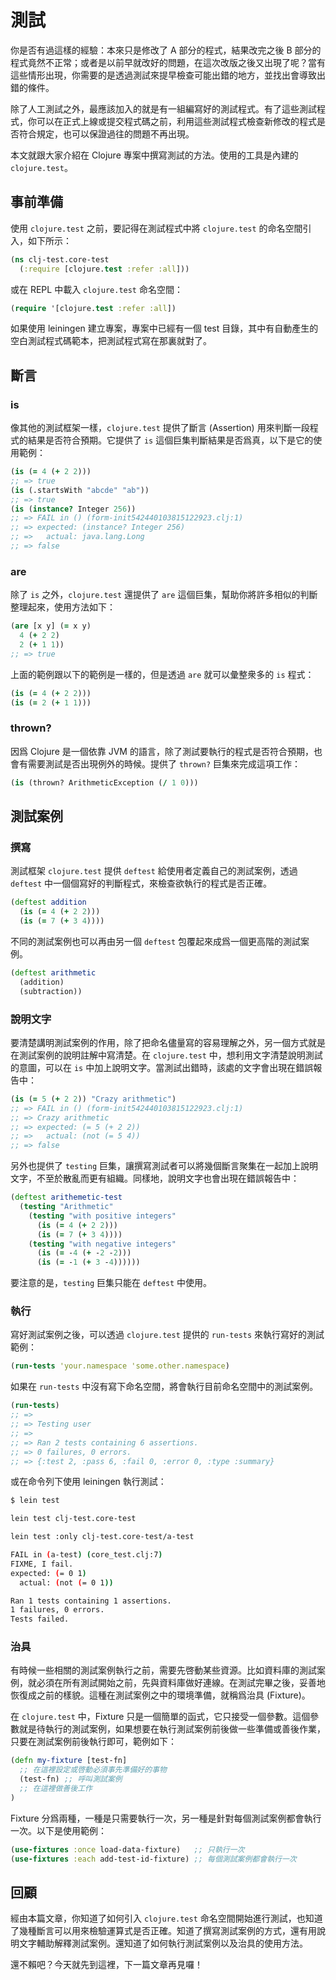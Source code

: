 # 測試

你是否有過這樣的經驗：本來只是修改了 A 部分的程式，結果改完之後 B 部分的程式竟然不正常；或者是以前早就改好的問題，在這次改版之後又出現了呢？當有這些情形出現，你需要的是透過測試來提早檢查可能出錯的地方，並找出會導致出錯的條件。

除了人工測試之外，最應該加入的就是有一組編寫好的測試程式。有了這些測試程式，你可以在正式上線或提交程式碼之前，利用這些測試程式檢查新修改的程式是否符合規定，也可以保證過往的問題不再出現。

本文就跟大家介紹在 Clojure 專案中撰寫測試的方法。使用的工具是內建的 `clojure.test`。

## 事前準備

使用 `clojure.test` 之前，要記得在測試程式中將 `clojure.test` 的命名空間引入，如下所示：

```clojure
(ns clj-test.core-test
  (:require [clojure.test :refer :all]))
```

或在 REPL 中載入 `clojure.test` 命名空間：

```clojure
(require '[clojure.test :refer :all])
```

如果使用 leiningen 建立專案，專案中已經有一個 test 目錄，其中有自動產生的空白測試程式碼範本，把測試程式寫在那裏就對了。

## 斷言

### is

像其他的測試框架一樣，`clojure.test` 提供了斷言 (Assertion) 用來判斷一段程式的結果是否符合預期。它提供了 `is` 這個巨集判斷結果是否爲真，以下是它的使用範例：

```clojure
(is (= 4 (+ 2 2)))
;; => true
(is (.startsWith "abcde" "ab"))
;; => true
(is (instance? Integer 256))
;; => FAIL in () (form-init542440103815122923.clj:1)
;; => expected: (instance? Integer 256)
;; =>   actual: java.lang.Long
;; => false
```

### are

除了 `is` 之外，`clojure.test` 還提供了 `are` 這個巨集，幫助你將許多相似的判斷整理起來，使用方法如下：

```clojure
(are [x y] (= x y)
  4 (+ 2 2)
  2 (+ 1 1))
;; => true
```

上面的範例跟以下的範例是一樣的，但是透過 `are` 就可以彙整衆多的 `is` 程式：

```clojure
(is (= 4 (+ 2 2)))
(is (= 2 (+ 1 1)))
```

### thrown?

因爲 Clojure 是一個依靠 JVM 的語言，除了測試要執行的程式是否符合預期，也會有需要測試是否出現例外的時候。提供了 `thrown?` 巨集來完成這項工作：

```clojure
(is (thrown? ArithmeticException (/ 1 0)))
```

## 測試案例

### 撰寫

測試框架 `clojure.test` 提供 `deftest` 給使用者定義自己的測試案例，透過 `deftest` 中一個個寫好的判斷程式，來檢查欲執行的程式是否正確。

```clojure
(deftest addition
  (is (= 4 (+ 2 2)))
  (is (= 7 (+ 3 4))))
```

不同的測試案例也可以再由另一個 `deftest` 包覆起來成爲一個更高階的測試案例。

```clojure
(deftest arithmetic
  (addition)
  (subtraction))
```

### 說明文字

要清楚講明測試案例的作用，除了把命名儘量寫的容易理解之外，另一個方式就是在測試案例的說明註解中寫清楚。在 `clojure.test` 中，想利用文字清楚說明測試的意圖，可以在 `is` 中加上說明文字。當測試出錯時，該處的文字會出現在錯誤報告中：

```clojure
(is (= 5 (+ 2 2)) "Crazy arithmetic")
;; => FAIL in () (form-init542440103815122923.clj:1)
;; => Crazy arithmetic
;; => expected: (= 5 (+ 2 2))
;; =>   actual: (not (= 5 4))
;; => false
```

另外也提供了 `testing` 巨集，讓撰寫測試者可以將幾個斷言聚集在一起加上說明文字，不至於散亂而更有組織。同樣地，說明文字也會出現在錯誤報告中：

```clojure
(deftest arithemetic-test
  (testing "Arithmetic"
    (testing "with positive integers"
      (is (= 4 (+ 2 2)))
      (is (= 7 (+ 3 4))))
    (testing "with negative integers"
      (is (= -4 (+ -2 -2)))
      (is (= -1 (+ 3 -4))))))
```

要注意的是，`testing` 巨集只能在 `deftest` 中使用。

### 執行

寫好測試案例之後，可以透過 `clojure.test` 提供的 `run-tests` 來執行寫好的測試範例：

```clojure
(run-tests 'your.namespace 'some.other.namespace)
```

如果在 `run-tests` 中沒有寫下命名空間，將會執行目前命名空間中的測試案例。

```clojure
(run-tests)
;; => 
;; => Testing user
;; =>
;; => Ran 2 tests containing 6 assertions.
;; => 0 failures, 0 errors.
;; => {:test 2, :pass 6, :fail 0, :error 0, :type :summary}
```

或在命令列下使用 leiningen 執行測試：

```sh
$ lein test

lein test clj-test.core-test

lein test :only clj-test.core-test/a-test

FAIL in (a-test) (core_test.clj:7)
FIXME, I fail.
expected: (= 0 1)
  actual: (not (= 0 1))

Ran 1 tests containing 1 assertions.
1 failures, 0 errors.
Tests failed.
```

### 治具

有時候一些相關的測試案例執行之前，需要先啓動某些資源。比如資料庫的測試案例，就必須在所有測試開始之前，先與資料庫做好連線。在測試完畢之後，妥善地恢復成之前的樣貌。這種在測試案例之中的環境準備，就稱爲治具 (Fixture)。

在 `clojure.test` 中，Fixture 只是一個簡單的函式，它只接受一個參數。這個參數就是待執行的測試案例，如果想要在執行測試案例前後做一些準備或善後作業，只要在測試案例前後執行即可，範例如下：

```clojure
(defn my-fixture [test-fn]
  ;; 在這裡設定或啓動必須事先準備好的事物
  (test-fn) ;; 呼叫測試案例
  ;; 在這裡做善後工作
)
```

Fixture 分爲兩種，一種是只需要執行一次，另一種是針對每個測試案例都會執行一次。以下是使用範例：

```clojure
(use-fixtures :once load-data-fixture)   ;; 只執行一次
(use-fixtures :each add-test-id-fixture) ;; 每個測試案例都會執行一次
```

## 回顧

經由本篇文章，你知道了如何引入 `clojure.test` 命名空間開始進行測試，也知道了幾種斷言可以用來檢驗運算式是否正確。知道了撰寫測試案例的方式，還有用說明文字輔助解釋測試案例。還知道了如何執行測試案例以及治具的使用方法。

還不賴吧？今天就先到這裡，下一篇文章再見囉！
